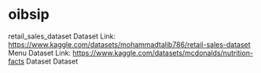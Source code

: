 # oibsip
retail_sales_dataset Dataset Link: https://www.kaggle.com/datasets/mohammadtalib786/retail-sales-dataset
Menu Dataset Link: https://www.kaggle.com/datasets/mcdonalds/nutrition-facts
Dataset
Dataset

